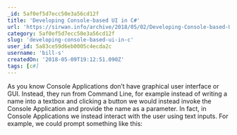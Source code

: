 ```yaml
---
_id: 5af0ef5d7ecc50e3a56cd12f
title: 'Developing Console-based UI in C#'
url: 'https://sirwan.info/archive/2018/05/02/Developing-Console-based-UI-in-C/'
category: 5af0ef5d7ecc50e3a56cd12f
slug: 'developing-console-based-ui-in-c'
user_id: 5a83ce59d6eb0005c4ecda2c
username: 'bill-s'
createdOn: '2018-05-09T19:12:51.090Z'
tags: [c#]
---
```


As you know Console Applications don’t have graphical user interface or GUI. Instead, they run from Command Line, for example instead of writing a name into a textbox and clicking a button we would instead invoke the Console Application and provide the name as a parameter. In fact, in Console Applications we instead interact with the user using text inputs. For example, we could prompt something like this:
